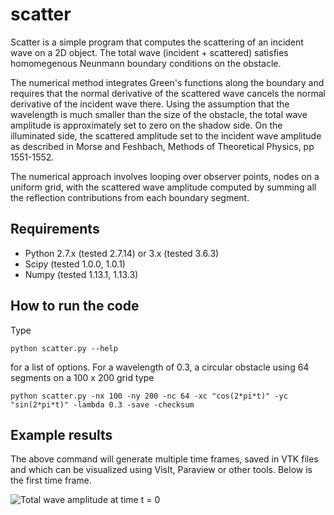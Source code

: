 # scatter

Scatter is a simple program that computes the scattering of an incident wave on a 2D
object. The total wave (incident + scattered) satisfies homomegenous Neunmann boundary
conditions on the obstacle.

The numerical method integrates Green's functions along the boundary and 
requires that the normal derivative of the scattered wave cancels the normal 
derivative of the incident wave there. Using the assumption that the wavelength is much 
smaller than the size of the obstacle, the total wave amplitude is approximately set to zero on
the shadow side. On the illuminated side, the scattered amplitude set to the incident wave 
amplitude as described in Morse and Feshbach, Methods of Theoretical Physics, pp 1551-1552.

The numerical approach involves looping over observer points, nodes on a uniform grid, with the 
scattered wave amplitude computed by summing all the reflection contributions from each boundary 
segment. 

## Requirements

 * Python 2.7.x (tested 2.7.14) or 3.x (tested 3.6.3)
 * Scipy (tested 1.0.0, 1.0.1)
 * Numpy (tested 1.13.1, 1.13.3)

## How to run the code

Type 
```
python scatter.py --help
```
for a list of options. For a wavelength of 0.3, a circular obstacle using 64 segments on a 100 x 200 grid type
```
python scatter.py -nx 100 -ny 200 -nc 64 -xc "cos(2*pi*t)" -yc "sin(2*pi*t)" -lambda 0.3 -save -checksum
```

## Example results

The above command will generate multiple time frames, saved in VTK files and which can be visualized using 
VisIt, Paraview or other tools. Below is the first time frame.

![Total wave amplitude at time t = 0](https://raw.githubusercontent.com/pletzer/scatter/master/scatter_result.png)








